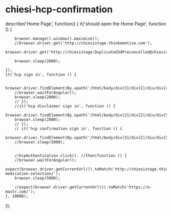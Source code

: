 # chiesi-hcp-confirmation
describe('Home Page', function() {
    it('should open the Home Page', function () {

        browser.manage().window().maximize();
        //browser.driver.get('http://chiesistage.thinkemotive.com');
        browser.driver.get('http://chiesistage:Duplicated34Precancelled@chiesistage.thinkemotive.com');

        browser.sleep(2000);

    });
    it('hcp sign in', function () {

        browser.driver.findElement(By.xpath('/html/body/div[3]/div[2]/div/div[4]/div/button[2]')).click();
        //browser.waitForAngular();
        browser.sleep(2000);
        // });
        //it('hcp disclaimer sign in', function () {
        browser.driver.findElement(By.xpath('/html/body/div[3]/div[2]/div/div[5]/div/div/div[2]/form/div[1]/label')).click();
        browser.sleep(2000);
        // });
        // it('hcp confirmation sign in', function () {
        browser.driver.findElement(By.xpath('/html/body/div[3]/div[2]/div/div[5]/div/div/div[2]/form/button')).click();
        //browser.sleep(5000);


        //hcpAuthentication.click(). //then(function () {
        //browser.waitForAngular();
        expect(browser.driver.getCurrentUrl()).toMatch('http://chiesistage.thinkemotive.com/hcp-medication-selection/');
        browser.sleep(5000);

        //expect(browser.driver.getCurrentUrl()).toMatch('https://e-mastr.com/');
    }, 10000);
});
